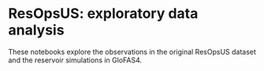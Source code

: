 # ResOpsUS: exploratory data analysis

These notebooks explore the observations in the original ResOpsUS dataset and the reservoir simulations in GloFAS4.